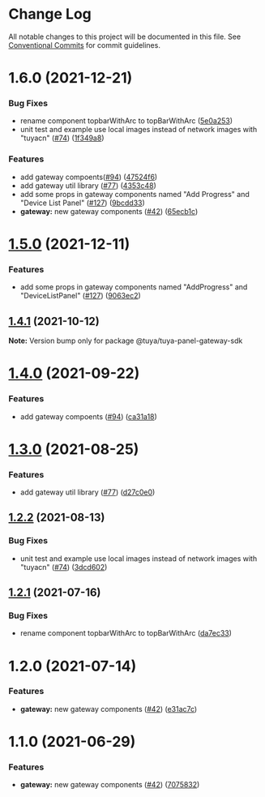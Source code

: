 # Change Log

All notable changes to this project will be documented in this file.
See [Conventional Commits](https://conventionalcommits.org) for commit guidelines.

# 1.6.0 (2021-12-21)


### Bug Fixes

* rename component topbarWithArc to topBarWithArc ([5e0a253](https://github.com/tuya/tuya-panel-sdk/commit/5e0a2538e1795fc3c8cb2e2e139c9d150e4c6c42))
* unit test and example use local images instead of network images with "tuyacn" ([#74](https://github.com/tuya/tuya-panel-sdk/issues/74)) ([1f349a8](https://github.com/tuya/tuya-panel-sdk/commit/1f349a85961b82ed64b0616e0ab3cd7c923e0689))


### Features

* add gateway compoents([#94](https://github.com/tuya/tuya-panel-sdk/issues/94)) ([47524f6](https://github.com/tuya/tuya-panel-sdk/commit/47524f6e28e5485828d73211fcb1b40c0820878d))
* add gateway util library ([#77](https://github.com/tuya/tuya-panel-sdk/issues/77)) ([4353c48](https://github.com/tuya/tuya-panel-sdk/commit/4353c4886a55b8bfc8fbcfdca68992b0308915f3))
* add some props in gateway components named "Add Progress" and "Device List Panel" ([#127](https://github.com/tuya/tuya-panel-sdk/issues/127)) ([9bcdd33](https://github.com/tuya/tuya-panel-sdk/commit/9bcdd336efc6d711acddbf3e91b592126e2c559e))
* **gateway:** new gateway components ([#42](https://github.com/tuya/tuya-panel-sdk/issues/42)) ([65ecb1c](https://github.com/tuya/tuya-panel-sdk/commit/65ecb1ca23270c9410307ed910cf6487162ecc5e))





# [1.5.0](https://github.com/tuya/tuya-panel-sdk/compare/@tuya/tuya-panel-gateway-sdk@1.4.1...@tuya/tuya-panel-gateway-sdk@1.5.0) (2021-12-11)


### Features

* add some props in gateway components named "AddProgress" and "DeviceListPanel" ([#127](https://github.com/tuya/tuya-panel-sdk/issues/127)) ([9063ec2](https://github.com/tuya/tuya-panel-sdk/commit/9063ec2285a34d674db3e90b2f1a2b91fcbbd9c3))





## [1.4.1](https://github.com/tuya/tuya-panel-sdk/compare/@tuya/tuya-panel-gateway-sdk@1.4.0...@tuya/tuya-panel-gateway-sdk@1.4.1) (2021-10-12)

**Note:** Version bump only for package @tuya/tuya-panel-gateway-sdk





# [1.4.0](https://github.com/tuya/tuya-panel-sdk/compare/@tuya/tuya-panel-gateway-sdk@1.3.0...@tuya/tuya-panel-gateway-sdk@1.4.0) (2021-09-22)


### Features

* add gateway compoents ([#94](https://github.com/tuya/tuya-panel-sdk/issues/94)) ([ca31a18](https://github.com/tuya/tuya-panel-sdk/commit/ca31a18f3ca18e3a5cbf5c93e2bbd7929c3443f0))





# [1.3.0](https://github.com/tuya/tuya-panel-sdk/compare/@tuya/tuya-panel-gateway-sdk@1.2.2...@tuya/tuya-panel-gateway-sdk@1.3.0) (2021-08-25)


### Features

* add gateway util library ([#77](https://github.com/tuya/tuya-panel-sdk/issues/77)) ([d27c0e0](https://github.com/tuya/tuya-panel-sdk/commit/d27c0e019ac4266985f37a910384a230b572fcef))





## [1.2.2](https://github.com/tuya/tuya-panel-sdk/compare/@tuya/tuya-panel-gateway-sdk@1.2.1...@tuya/tuya-panel-gateway-sdk@1.2.2) (2021-08-13)


### Bug Fixes

* unit test and example use local images instead of network images with "tuyacn" ([#74](https://github.com/tuya/tuya-panel-sdk/issues/74)) ([3dcd602](https://github.com/tuya/tuya-panel-sdk/commit/3dcd60275b375719fc5905b2dd6b26111cf8f57d))





## [1.2.1](https://github.com/tuya/tuya-panel-sdk/compare/@tuya/tuya-panel-gateway-sdk@1.2.0...@tuya/tuya-panel-gateway-sdk@1.2.1) (2021-07-16)


### Bug Fixes

* rename component topbarWithArc to topBarWithArc ([da7ec33](https://github.com/tuya/tuya-panel-sdk/commit/da7ec338e17f1b10b355ce85644e5f1ef1a6059d))





# 1.2.0 (2021-07-14)


### Features

* **gateway:** new gateway components ([#42](https://github.com/tuya/tuya-panel-sdk/issues/42)) ([e31ac7c](https://github.com/tuya/tuya-panel-sdk/commit/e31ac7cb2f3389e13b5eea1c8da8542fb96bbfea))





# 1.1.0 (2021-06-29)


### Features

* **gateway:** new gateway components ([#42](https://github.com/tuya/tuya-panel-sdk/issues/42)) ([7075832](https://github.com/tuya/tuya-panel-sdk/commit/70758320137f126422a7d1fd34534287eea36bc8))

